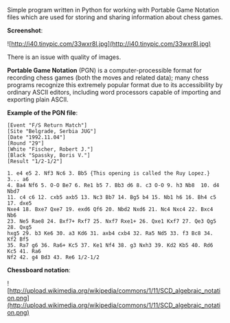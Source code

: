 Simple program written in Python for working with Portable Game Notation files which are used for storing and sharing information about chess games.

**Screenshot**:

![http://i40.tinypic.com/33wxr8l.jpg](http://i40.tinypic.com/33wxr8l.jpg)

There is an issue with quality of images.

**Portable Game Notation** (PGN) is a computer-processible format for recording chess games (both the moves and related data); many chess programs recognize this extremely popular format due to its accessibility by ordinary ASCII editors, including word processors capable of importing and exporting plain ASCII.

**Example of the PGN file**:
```
[Event "F/S Return Match"]
[Site "Belgrade, Serbia JUG"]
[Date "1992.11.04"]
[Round "29"]
[White "Fischer, Robert J."]
[Black "Spassky, Boris V."]
[Result "1/2-1/2"]
 
1. e4 e5 2. Nf3 Nc6 3. Bb5 {This opening is called the Ruy Lopez.} 3... a6
4. Ba4 Nf6 5. O-O Be7 6. Re1 b5 7. Bb3 d6 8. c3 O-O 9. h3 Nb8  10. d4 Nbd7
11. c4 c6 12. cxb5 axb5 13. Nc3 Bb7 14. Bg5 b4 15. Nb1 h6 16. Bh4 c5 17. dxe5
Nxe4 18. Bxe7 Qxe7 19. exd6 Qf6 20. Nbd2 Nxd6 21. Nc4 Nxc4 22. Bxc4 Nb6
23. Ne5 Rae8 24. Bxf7+ Rxf7 25. Nxf7 Rxe1+ 26. Qxe1 Kxf7 27. Qe3 Qg5 28. Qxg5
hxg5 29. b3 Ke6 30. a3 Kd6 31. axb4 cxb4 32. Ra5 Nd5 33. f3 Bc8 34. Kf2 Bf5
35. Ra7 g6 36. Ra6+ Kc5 37. Ke1 Nf4 38. g3 Nxh3 39. Kd2 Kb5 40. Rd6 Kc5 41. Ra6
Nf2 42. g4 Bd3 43. Re6 1/2-1/2
```
**Chessboard notation**:

![http://upload.wikimedia.org/wikipedia/commons/1/11/SCD_algebraic_notation.png](http://upload.wikimedia.org/wikipedia/commons/1/11/SCD_algebraic_notation.png)